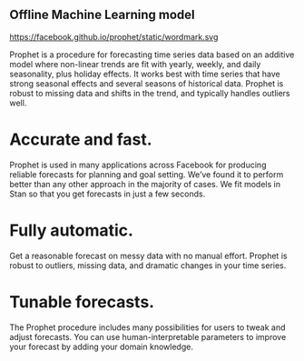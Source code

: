 ## Offline Machine Learning model


https://facebook.github.io/prophet/static/wordmark.svg

Prophet is a procedure for forecasting time series data based on an additive model where non-linear trends are fit with yearly, weekly,
and daily seasonality, plus holiday effects. It works best with time series that have strong seasonal effects and several seasons of
historical data. Prophet is robust to missing data and shifts in the trend, and typically handles outliers well.

# Accurate and fast.
Prophet is used in many applications across Facebook for producing reliable forecasts for planning and goal setting. We’ve found it to perform
better than any other approach in the majority of cases. We fit models in Stan so that you get forecasts in just a few seconds.

# Fully automatic.
Get a reasonable forecast on messy data with no manual effort. Prophet is robust to outliers, missing data, and dramatic changes in your time series.

# Tunable forecasts.
The Prophet procedure includes many possibilities for users to tweak and adjust forecasts. You can use human-interpretable parameters to improve your
forecast by adding your domain knowledge.

